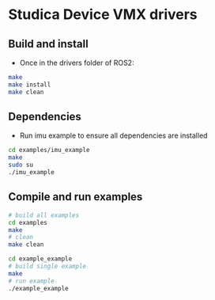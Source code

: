 # Studica Device VMX drivers
## Build and install
* Once in the drivers folder of ROS2:
``` bash
make
make install
make clean
```

## Dependencies
* Run imu example to ensure all dependencies are installed
```bash
cd examples/imu_example
make
sudo su
./imu_example
```

## Compile and run examples
``` bash
# build all examples
cd examples
make
# clean
make clean
```
``` bash
cd example_example
# build single example
make
# run example
./example_example
```
